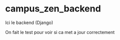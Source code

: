 # campus_zen_backend
Ici le backend (Django)


On fait le test pour voir si ca met a jour correctement
